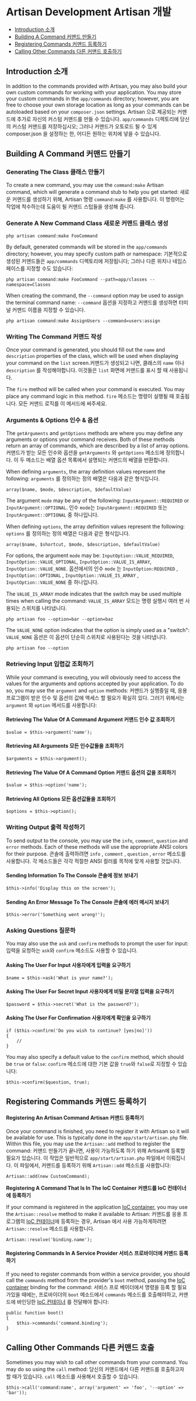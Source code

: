 # Artisan Development Artisan 개발

- [Introduction 소개](#introduction)
- [Building A Command 커맨드 만들기](#building-a-command)
- [Registering Commands 커맨드 등록하기](#registering-commands)
- [Calling Other Commands 다른 커맨드 호출하기](#calling-other-commands)

<a name="introduction"></a>
## Introduction 소개

In addition to the commands provided with Artisan, you may also build your own custom commands for working with your application. You may store your custom commands in the `app/commands` directory; however, you are free to choose your own storage location as long as your commands can be autoloaded based on your `composer.json` settings. Artisan 으로 제공되는 커맨드에 추가로 자신의 커스텀 커맨드를 만들 수 있습니다. `app/commands` 디렉토리에 당신의 커스텀 커맨드를 저장하십시오; 그러나 커맨드가 오토로드 될 수 있게 composer.json 을 설정하는 한, 어디든 원하는 위치에 넣을 수 있습니다.

<a name="building-a-command"></a>
## Building A Command 커맨드 만들기

### Generating The Class 클래스 만들기

To create a new command, you may use the `command:make` Artisan command, which will generate a command stub to help you get started: 새로운 커맨드를 생성하기 위해, Artisan 명령 `command:make` 를 사용합니다. 이 명령어는 작업에 착수하는데 도움이 될 커맨드 스텁들을 생성해 줍니다.

### Generate A New Command Class 새로운 커맨드 클래스 생성

	php artisan command:make FooCommand

By default, generated commands will be stored in the `app/commands` directory; however, you may specify custom path or namespace: 기본적으로 생성된 커맨드들은 `app/commands` 디렉토리에 저장됩니다; 그러나 다른 위치나 네임스페이스를 지정할 수도 있습니다:
	
	php artisan command:make FooCommand --path=app/classes --namespace=Classes

When creating the command, the `--command` option may be used to assign the terminal command name: `--command` 옵션을 지정하고 커맨드를 생성하면 터미널 커맨드 이름을 지정할 수 있습니다.

	php artisan command:make AssignUsers --command=users:assign
	
### Writing The Command 커맨드 작성

Once your command is generated, you should fill out the `name` and `description` properties of the class, which will be used when displaying your command on the `list` screen.커맨드가 생성되고 나면, 클래스의 `name` 이나 `description` 를 작성해야합니다. 이것들은 `list` 화면에 커맨드를 표시 할 때 사용됩니다.

The `fire` method will be called when your command is executed. You may place any command logic in this method. `fire` 메소드는 명령이 실행될 때 호출됩니다. 모든 커맨드 로직를 이 메서드에 써주세요.

### Arguments & Options 인수 & 옵션

The `getArguments` and `getOptions` methods are where you may define any arguments or options your command receives. Both of these methods return an array of commands, which are described by a list of array options. 커맨드가 받는 모든 인수와 옵션을 `getArguments` 와 `getOptions` 메소드에 정의합니다. 이 두 메소드는 배열 옵션 목록에서 설명되는 커맨드의 배열을 반환합니다. 

When defining `arguments`, the array definition values represent the following: `arguments` 를 정의하는 정의 배열은 다음과 같은 형식입니다. 

	array($name, $mode, $description, $defaultValue)

The argument `mode` may be any of the following: `InputArgument::REQUIRED` or `InputArgument::OPTIONAL`. 인수 `mode`는 `InputArgument::REQUIRED` 또는 `InputArgument::OPTIONAL` 중 하나입니다.

When defining `options`, the array definition values represent the following: `options` 를 정의하는 정의 배열은 다음과 같은 형식입니다.

	array($name, $shortcut, $mode, $description, $defaultValue)

For options, the argument `mode` may be: `InputOption::VALUE_REQUIRED`, `InputOption::VALUE_OPTIONAL`, `InputOption::VALUE_IS_ARRAY`, `InputOption::VALUE_NONE`. 옵션에서의 인수 `mode` 는 `InputOption:REQUIRED` , `InputOption::OPTIONAL` , `InputOption::VALUE_IS_ARRAY` , `InputOption::VALUE_NONE` 중 하나입니다.

The `VALUE_IS_ARRAY` mode indicates that the switch may be used multiple times when calling the command: `VALUE_IS_ARRAY` 모드는 명령 실행시 여러 번 사용되는 스위치를 나타냅니다.

	php artisan foo --option=bar --option=baz

The `VALUE_NONE` option indicates that the option is simply used as a "switch": `VALUE_NONE` 옵션은 이 옵션이 단순히 스위치로 사용된다는 것을 나타냅니다.

	php artisan foo --option

### Retrieving Input 입렵값 조회하기

While your command is executing, you will obviously need to access the values for the arguments and options accepted by your application. To do so, you may use the `argument` and `option` methods: 커맨드가 실행중일 때, 응용 프로그램이 받은 인수 및 옵션의 값에 액세스 할 필요가 확실히 있다. 그러기 위해서는 `argument` 와 `option` 메서드를 사용합니다:

#### Retrieving The Value Of A Command Argument 커맨드 인수 값 조회하기

	$value = $this->argument('name');

#### Retrieving All Arguments 모든 인수값들을 조회하기

	$arguments = $this->argument();

#### Retrieving The Value Of A Command Option 커맨드 옵션의 값을 조회하기

	$value = $this->option('name');

#### Retrieving All Options 모든 옵션값들을 조회하기

	$options = $this->option();

### Writing Output 출력 작성하기

To send output to the console, you may use the `info`, `comment`, `question` and `error` methods. Each of these methods will use the appropriate ANSI colors for their purpose. 콘솔에 출력하려면 `info` , `comment` , `question` , `error` 메소드를 사용합니다. 각 메소드들은 각각 적절한 ANSI 컬러를 목적에 맞게 사용할 것입니다.

#### Sending Information To The Console 콘솔에 정보 보내기

	$this->info('Display this on the screen');

#### Sending An Error Message To The Console 콘솔에 에러 메시지 보내기

	$this->error('Something went wrong!');

### Asking Questions 질문하

You may also use the `ask` and `confirm` methods to prompt the user for input: 입력을 요청하는 `ask`와 `confirm` 메소드도 사용할 수 있습니다.

#### Asking The User For Input 사용자에게 입력을 요구하기

	$name = $this->ask('What is your name?');

#### Asking The User For Secret Input 사용자에게 비밀 문자열 입력을 요구하기

	$password = $this->secret('What is the password?');

#### Asking The User For Confirmation 사용자에게 확인을 요구하기

	if ($this->confirm('Do you wish to continue? [yes|no]'))
	{
		//
	}

You may also specify a default value to the `confirm` method, which should be `true` or `false`: `confirm` 메소드에 대한 기본 값을 `true`와 `false`로 지정할 수 있습니다:

	$this->confirm($question, true);

<a name="registering-commands"></a>
## Registering Commands 커맨드 등록하기

#### Registering An Artisan Command Artisan 커맨드 등록하기

Once your command is finished, you need to register it with Artisan so it will be available for use. This is typically done in the `app/start/artisan.php` file. Within this file, you may use the `Artisan::add` method to register the command: 커맨드 만들기가 끝나면, 사용이 가능하도록 하기 위해 Artisan에 등록할 필요가 있습니다. 이 작업은 일반적으로 `app/start/artisan.php` 파일에서 이뤄집니다. 이 파일에서, 커맨드를 등록하기 위해 `Artisan::add` 메소드를 사용합니다:

	Artisan::add(new CustomCommand);

**Registering A Command That Is In The IoC Container 커맨드를 IoC 컨테이너에 등록하기**

If your command is registered in the application [IoC container](/docs/ioc), you may use the `Artisan::resolve` method to make it available to Artisan: 커맨드를 응용 프로그램의 [IoC 컨테이너](/docs/ioc)에 등록하는 경우, Artisan 에서 사용 가능하게하려면 `Artisan::resolve` 메소드를 사용합니다.

	Artisan::resolve('binding.name');

#### Registering Commands In A Service Provider 서비스 프로바이더에 커맨드 등록하기

If you need to register commands from within a service provider, you should call the `commands` method from the provider's `boot` method, passing the [IoC container](/docs/ioc) binding for the command: 서비스 프로 베이더에서 명령을 등록 할 필요가있을 때에는, 프로바이더의 `boot` 메소드에서 `commands` 메소드를 호출해야하고, 커맨드에 바인딩한 [IoC 컨테이너](/docs/ioc) 를 전달해야 합니다:
	
	public function boot()
	{
		$this->commands('command.binding');
	}

<a name="calling-other-commands"></a>
## Calling Other Commands 다른 커맨드 호출

Sometimes you may wish to call other commands from your command. You may do so using the `call` method: 당신의 커맨드에서 다른 커맨드를 호출하고자 할 때가 있습니다. `call` 메소드를 사용해서 호출할 수 있습니다.

	$this->call('command:name', array('argument' => 'foo', '--option' => 'bar'));
